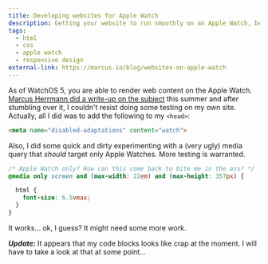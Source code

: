 ```yaml
---
title: Developing websites for Apple Watch
description: Getting your website to run smoothly on an Apple Watch, because why not?
tags:
  - html
  - css
  - apple watch
  - responsive design
external-link: https://marcus.io/blog/websites-on-apple-watch
---
```


As of WatchOS 5, you are able to render web content on the Apple Watch. [Marcus Herrmann did a write-up on the subject](https://marcus.io/blog/websites-on-apple-watch) this summer and after stumbling over it, I couldn't resist doing some testing on my own site. Actually, all I did was to add the following to my `<head>`:

```html
<meta name="disabled-adaptations" content="watch">
```

Also, I did some quick and dirty experimenting with a (very ugly) media query that _should_ target only Apple Watches. More testing is warranted.

```css
/* Apple Watch only? How can this come back to bite me in the ass? */
@media only screen and (max-width: 22em) and (max-height: 357px) {

  html {
    font-size: 6.5vmax;
  }
}
```

It works… ok, I guess? It might need some more work.

***Update:*** It appears that my code blocks looks like crap at the moment. I will have to take a look at that at some point…